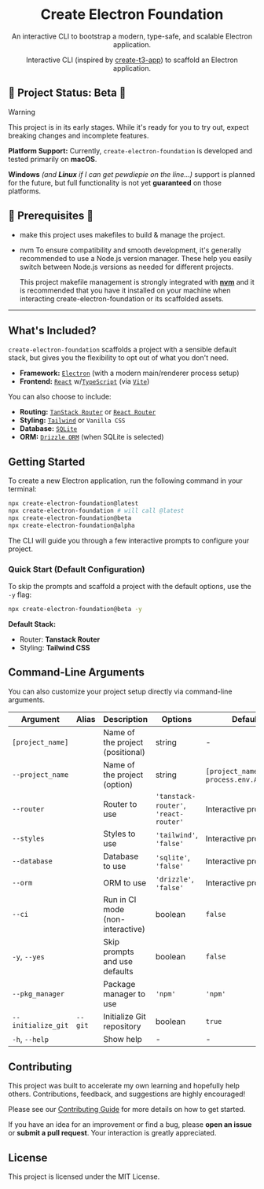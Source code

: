 <h1 align="center">Create Electron Foundation</h1>

<p align="center">
  An interactive CLI to bootstrap a modern, type-safe, and scalable Electron application.
</p>

<p align="center">
  Interactive CLI (inspired by <a href="https://github.com/t3-oss/create-t3-app">create-t3-app</a>) to scaffold an Electron application.
</p>

<!-- Optional: Add badges here later -->
<!-- <p align="center">
  <a href="..."><img alt="NPM Version" src="..."></a>
  <a href="..."><img alt="Build Status" src="..."></a>
  <a href="..."><img alt="License" src="..."></a>
</p> -->

## 🚧 Project Status: Beta 🚧

> [!WARNING]
> This project is in its early stages. While it's ready for you to try out, expect breaking changes and incomplete features.
>
> **Platform Support:** Currently, `create-electron-foundation` is developed and tested primarily on **macOS**.
>
> **Windows** _(and **Linux** if I can get pewdiepie on the line...)_ support is planned for the future, but full functionality is not yet **guaranteed** on those platforms.

## 🚧 Prerequisites 🚧

- make
  this project uses makefiles to build & manage the project.

- nvm
  To ensure compatibility and smooth development, it's generally recommended to use a Node.js version manager. These help you easily switch between Node.js versions as needed for different projects.

  This project makefile management is strongly integrated with [**nvm**](https://github.com/nvm-sh/nvm) and it is recommended that you have it installed on your machine when interacting create-electron-foundation or its scaffolded assets.

---

## What's Included?

`create-electron-foundation` scaffolds a project with a sensible default stack, but gives you the flexibility to opt out of what you don't need.

- **Framework:** [`Electron`](https://www.electronjs.org/) (with a modern main/renderer process setup)
- **Frontend:** [`React`](https://react.dev/) w/[`TypeScript`](https://www.typescriptlang.org/) (via [`Vite`](https://vitejs.dev/))

You can also choose to include:

- **Routing:** [`TanStack Router`](https://tanstack.com/router) or [`React Router`](https://reactrouter.com/)
- **Styling:** [`Tailwind`](https://tailwindcss.com/) or `Vanilla CSS`
- **Database:** [`SQLite`](https://www.sqlite.org/index.html)
- **ORM:** [`Drizzle ORM`](https://orm.drizzle.team/) (when SQLite is selected)

## Getting Started

To create a new Electron application, run the following command in your terminal:

```bash
npx create-electron-foundation@latest
npx create-electron-foundation # will call @latest
npx create-electron-foundation@beta
npx create-electron-foundation@alpha
```

The CLI will guide you through a few interactive prompts to configure your project.

### Quick Start (Default Configuration)

To skip the prompts and scaffold a project with the default options, use the `-y` flag:

```bash
npx create-electron-foundation@beta -y
```

**Default Stack:**

- Router: **Tanstack Router**
- Styling: **Tailwind CSS**

## Command-Line Arguments

You can also customize your project setup directly via command-line arguments.

| Argument           | Alias   | Description                      | Options                               | Default                                      |
| ------------------ | ------- | -------------------------------- | ------------------------------------- | -------------------------------------------- |
| `[project_name]`   |         | Name of the project (positional) | string                                | -                                            |
| `--project_name`   |         | Name of the project (option)     | string                                | `[project_name]` \|\| `process.env.APP_NAME` |
| `--router`         |         | Router to use                    | `'tanstack-router'`, `'react-router'` | Interactive prompt                           |
| `--styles`         |         | Styles to use                    | `'tailwind'`, `'false'`               | Interactive prompt                           |
| `--database`       |         | Database to use                  | `'sqlite'`, `'false'`                 | Interactive prompt                           |
| `--orm`            |         | ORM to use                       | `'drizzle'`, `'false'`                | Interactive prompt                           |
| `--ci`             |         | Run in CI mode (non-interactive) | boolean                               | `false`                                      |
| `-y`, `--yes`      |         | Skip prompts and use defaults    | boolean                               | `false`                                      |
| `--pkg_manager`    |         | Package manager to use           | `'npm'`                               | `'npm'`                                      |
| `--initialize_git` | `--git` | Initialize Git repository        | boolean                               | `true`                                       |
| `-h`, `--help`     |         | Show help                        | -                                     | -                                            |

## Contributing

This project was built to accelerate my own learning and hopefully help others. Contributions, feedback, and suggestions are highly encouraged!

Please see our [Contributing Guide](CONTRIBUTING.md) for more details on how to get started.

If you have an idea for an improvement or find a bug, please **open an issue** or **submit a pull request**. Your interaction is greatly appreciated.

## License

This project is licensed under the MIT License.
